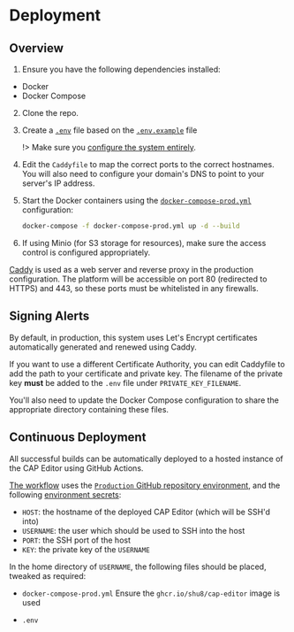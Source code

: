 # Deployment

## Overview

1. Ensure you have the following dependencies installed:

- Docker
- Docker Compose

2. Clone the repo.

3. Create a [`.env`](./.env) file based on the [`.env.example`](./.env.example) file

   !> Make sure you [configure the system entirely](./configuration.md).

4. Edit the `Caddyfile` to map the correct ports to the correct hostnames. You will also need to configure your domain's DNS to point to your server's IP address.

5. Start the Docker containers using the [`docker-compose-prod.yml`](https://github.com/shu8/cap-editor/tree/main/docker-compose-prod.yml) configuration:

   ```bash
   docker-compose -f docker-compose-prod.yml up -d --build
   ```

6. If using Minio (for S3 storage for resources), make sure the access control is configured appropriately.

[Caddy](https://caddyserver.com/) is used as a web server and reverse proxy in the production configuration. The platform will be accessible on port 80 (redirected to HTTPS) and 443, so these ports must be whitelisted in any firewalls.

## Signing Alerts

By default, in production, this system uses Let's Encrypt certificates automatically generated and renewed using Caddy.

If you want to use a different Certificate Authority, you can edit Caddyfile to add the path to your certificate and private key. The filename of the private key **must** be added to the `.env` file under `PRIVATE_KEY_FILENAME`.

You'll also need to update the Docker Compose configuration to share the appropriate directory containing these files.

## Continuous Deployment

All successful builds can be automatically deployed to a hosted instance of the CAP Editor using GitHub Actions.

[The workflow](https://github.com/shu8/cap-editor/blob/main/.github/workflows/deploy.yml) uses the [`Production` GitHub repository environment](https://github.com/shu8/cap-editor/settings/environments), and the following [environment secrets](https://docs.github.com/en/actions/deployment/targeting-different-environments/using-environments-for-deployment):

- `HOST`: the hostname of the deployed CAP Editor (which will be SSH'd into)
- `USERNAME`: the user which should be used to SSH into the host
- `PORT`: the SSH port of the host
- `KEY`: the private key of the `USERNAME`

In the home directory of `USERNAME`, the following files should be placed, tweaked as required:

- `docker-compose-prod.yml`
  Ensure the `ghcr.io/shu8/cap-editor` image is used

- `.env`

